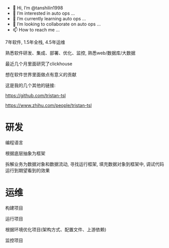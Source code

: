 - 👋 Hi, I’m @tanshilin1998
- 👀 I’m interested in auto ops ...
- 🌱 I’m currently learning auto ops ...
- 💞️ I’m looking to collaborate on auto ops ...
- 📫 How to reach me ...

<!---
tanshilin1998/tanshilin1998 is a ✨ special ✨ repository because its `README.md` (this file) appears on your GitHub profile.
You can click the Preview link to take a look at your changes.
--->

7年软件, 1.5年全栈, 4.5年运维

熟悉软件研发、集成、部署、优化、监控, 熟悉web/数据库/大数据

最近几个月里面研究了clickhouse

想在软件世界里面做点有意义的贡献

这是我的几个其他的链接: 

https://github.com/tristan-tsl

https://www.zhihu.com/people/tristan-tsl



# 研发

编程语言

根据底层抽象为框架

拆解业务为数据对象和数据流动, 寻找运行框架, 填充数据对象到框架中, 调试代码运行到期望看到的效果



# 运维

构建项目

运行项目

根据环境优化项目(架构方式、配置文件、上游依赖)

监控项目
